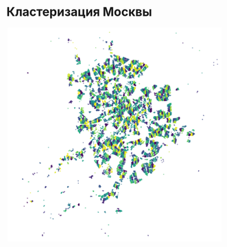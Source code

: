 # Кластеризация Москвы
<p align="center" width="100%">
  <img src="https://github.com/LIvanoff/moscow_clusters/blob/main/1000_clusters.jpg" width="500" height="500" />
</p>
